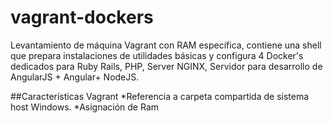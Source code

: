 # vagrant-dockers
Levantamiento de máquina Vagrant con RAM específica, contiene una shell que prepara instalaciones de utilidades básicas y configura 4 Docker's dedicados para Ruby Rails, PHP, Server NGINX, Servidor para desarrollo de AngularJS + Angular+ NodeJS.

##Características Vagrant
*Referencia a carpeta compartida de sistema host Windows.
*Asignación de Ram